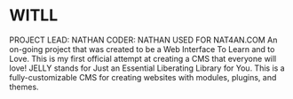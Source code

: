 WITLL
=====

PROJECT LEAD: NATHAN
CODER: NATHAN
USED FOR NAT4AN.COM
An on-going project that was created to be a Web Interface To Learn and to Love. This is my first official attempt at creating a CMS that everyone will love! JELLY stands for Just an Essential Liberating Library for You. This is a fully-customizable CMS for creating websites with modules, plugins, and themes.
